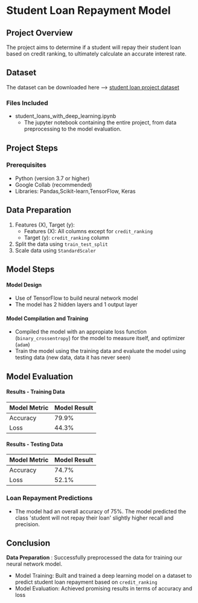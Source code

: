 # Student Loan Repayment Model

## Project Overview

The project aims to determine if a student will repay their student loan based on credit ranking, to ultimately calculate an accurate interest rate.

## Dataset

The dataset can be downloaded here --> [student loan project dataset](https://static.bc-edx.com/ai/ail-v-1-0/m18/lms/datasets/student-loans.csv)

### Files Included

- student_loans_with_deep_learning.ipynb
  - The jupyter notebook containing the entire project, from data preprocessing to the model evaluation.

## Project Steps

### Prerequisites

- Python (version 3.7 or higher)
- Google Collab (recommended)
- Libraries: Pandas,Scikit-learn,TensorFlow, Keras

## Data Preparation

1. Features (X), Target (y):
   - Features (X): All columns except for `credit_ranking`
   - Target (y): `credit_ranking` column
2. Split the data using `train_test_split`
3. Scale data using `StandardScaler`

## Model Steps

#### Model Design

- Use of TensorFlow to build neural network model
- The model has 2 hidden layers and 1 output layer

#### Model Compilation and Training

- Compiled the model with an appropiate loss function (`binary_crossentropy`) for the model to measure itself, and optimizer (`adam`)
- Train the model using the training data and evaluate the model using testing data (new data,
  data it has never seen)

## Model Evaluation

#### Results - Training Data

| Model Metric | Model Result |
| ------------ | ------------ |
| Accuracy     | 79.9%        |
| Loss         | 44.3%        |

#### Results - Testing Data

| Model Metric | Model Result |
| ------------ | ------------ |
| Accuracy     | 74.7%        |
| Loss         | 52.1%        |

### Loan Repayment Predictions

- The model had an overall accuracy of 75%. The model predicted the class 'student will not repay their loan' slightly higher recall and precision.

## Conclusion

**Data Preparation** : Successfully preprocessed the data for training our neural network model.

- Model Training: Built and trained a deep learning model on a dataset to predict student loan repayment based on `credit_ranking`
- Model Evaluation: Achieved promising results in terms of accuracy and loss
